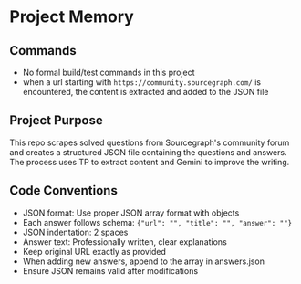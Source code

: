 # Project Memory

## Commands
- No formal build/test commands in this project
- when a url starting with `https://community.sourcegraph.com/` is encountered, the content is extracted and added to the JSON file

## Project Purpose
This repo scrapes solved questions from Sourcegraph's community forum and creates a structured JSON file containing the questions and answers. The process uses TP to extract content and Gemini to improve the writing.

## Code Conventions
- JSON format: Use proper JSON array format with objects
- Each answer follows schema: `{"url": "", "title": "", "answer": ""}`
- JSON indentation: 2 spaces
- Answer text: Professionally written, clear explanations
- Keep original URL exactly as provided
- When adding new answers, append to the array in answers.json
- Ensure JSON remains valid after modifications